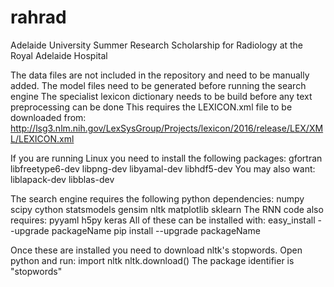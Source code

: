 # rahrad
Adelaide University Summer Research Scholarship for Radiology at the Royal Adelaide Hospital

The data files are not included in the repository and need to be manually added.
The model files need to be generated before running the search engine
The specialist lexicon dictionary needs to be build before any text preprocessing can be done
  This requires the LEXICON.xml file to be downloaded from:
    http://lsg3.nlm.nih.gov/LexSysGroup/Projects/lexicon/2016/release/LEX/XML/LEXICON.xml

If you are running Linux you need to install the following packages:
  gfortran
  libfreetype6-dev
  libpng-dev
  libyamal-dev
  libhdf5-dev
You may also want:
  liblapack-dev
  libblas-dev

The search engine requires the following python dependencies:
  numpy
  scipy
  cython
  statsmodels
  gensim
  nltk
  matplotlib
  sklearn
The RNN code also requires:
  pyyaml
  h5py
  keras
All of these can be installed with:
  easy_install --upgrade packageName
  pip install --upgrade packageName

Once these are installed you need to download nltk's stopwords.
Open python and run:
  import nltk
  nltk.download()
The package identifier is "stopwords"
